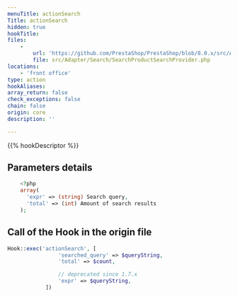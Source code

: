 ```yaml
---
menuTitle: actionSearch
Title: actionSearch
hidden: true
hookTitle: 
files:
    -
        url: 'https://github.com/PrestaShop/PrestaShop/blob/8.0.x/src/Adapter/Search/SearchProductSearchProvider.php'
        file: src/Adapter/Search/SearchProductSearchProvider.php
locations:
    - 'front office'
type: action
hookAliases: 
array_return: false
check_exceptions: false
chain: false
origin: core
description: ''

---
```


{{% hookDescriptor %}}

## Parameters details

```php
    <?php
    array(
      'expr' => (string) Search query,
      'total' => (int) Amount of search results
    );
```

## Call of the Hook in the origin file

```php
Hook::exec('actionSearch', [
                'searched_query' => $queryString,
                'total' => $count,

                // deprecated since 1.7.x
                'expr' => $queryString,
            ])
```
